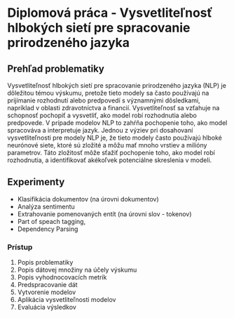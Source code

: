 # Diplomová práca - Vysvetliteľnosť hlbokých sietí pre spracovanie prirodzeného jazyka

## Prehľad problematiky
Vysvetliteľnosť hlbokých sietí pre spracovanie prirodzeného jazyka (NLP) je dôležitou témou výskumu, pretože tieto modely sa často používajú na prijímanie rozhodnutí alebo predpovedí s významnými dôsledkami, napríklad v oblasti zdravotníctva a financií. Vysvetliteľnosť sa vzťahuje na schopnosť pochopiť a vysvetliť, ako model robí rozhodnutia alebo predpovede. V prípade modelov NLP to zahŕňa pochopenie toho, ako model spracováva a interpretuje jazyk.
Jednou z výziev pri dosahovaní vysvetliteľnosti pre modely NLP je, že tieto modely často používajú hlboké neurónové siete, ktoré sú zložité a môžu mať mnoho vrstiev a milióny parametrov. Táto zložitosť môže sťažiť pochopenie toho, ako model robí rozhodnutia, a identifikovať akékoľvek potenciálne skreslenia v modeli.

 
## Experimenty

- Klasifikácia dokumentov (na úrovni dokumentov)
- Analýza sentimentu
- Extrahovanie pomenovaných entít (na úrovni slov - tokenov)
- Part of speach tagging, 
- Dependency Parsing

### Prístup ###
1. Popis problematiky
2. Popis dátovej množiny na účely výskumu 
3. Popis vyhodnocovacích metrík
4. Predspracovanie dát
5. Vytvorenie modelov
7. Aplikácia vysvetliteľnosti modelov 
8. Evaluácia výsledkov
